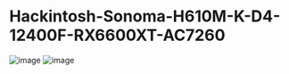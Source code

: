 # Hackintosh-Sonoma-H610M-K-D4-12400F-RX6600XT-AC7260
![image](https://github.com/sonvirgo/Hackintosh-Sonoma-H610M-K-D4-12400F-RX6600XT-AC7260/assets/10823037/88a221a0-a27e-45e1-a485-01532ba87b6e)
![image](https://github.com/sonvirgo/Hackintosh-Sonoma-H610M-K-D4-12400F-RX6600XT-AC7260/assets/10823037/7a9cda02-d601-42d8-862e-311f661f753e)

